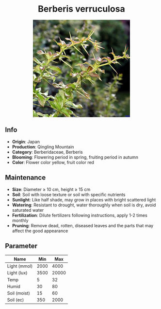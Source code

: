 <h1 align='center'>Berberis verruculosa</h1>
<p align="center">
    <img 
        align='center'
        width='320'
        src="../images/berberis verruculosa.png" 
        alt='Berberis verruculosa' />
</p>

## Info

 - **Origin**: Japan
 - **Production**: Qingling Mountain
 - **Category**: Berberidaceae, Berberis
 - **Blooming**: Flowering period in spring, fruiting period in autumn
 - **Color**: Flower color yellow, fruit color red

## Maintenance

 - **Size**: Diameter ≥ 10 cm, height ≥ 15 cm
 - **Soil**: Soil with loose texture or soil with specific nutrients
 - **Sunlight**: Like half shade, may grow in places with bright scattered light
 - **Watering**: Resistant to drought, water thoroughly when soil is dry, avoid saturated water
 - **Fertilization**: Dilute fertilizers following instructions, apply 1-2 times monthly
 - **Pruning**: Remove dead, rotten, diseased leaves and the parts that may affect the good appearance

## Parameter

| Name         | Min  | Max   |
|--------------|------|-------|
| Light (mmol) | 2000 | 4000  |
| Light (lux)  | 3500 | 20000 |
| Temp         | 5    | 32    |
| Humid        | 30   | 80    |
| Soil (moist) | 15   | 60    |
| Soil (ec)    | 350  | 2000  |